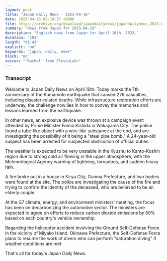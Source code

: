 ```yaml
---
layout: post
title: "Japan Daily News - 2023-04-16"
date: 2023-04-16 08:18:37 +0900
file: https://archive.org/download/japandailynews/japandailynews_2023-04-16.mp3
summary: "News from Japan for 2023-04-16"
description: "English news from Japan for April 16th, 2023."
duration: "103"
length: "01:43"
explicit: "no"
keywords: "japan, daily, news"
block: "no"
voices: "'Rachel' from ElevenLabs"
---
```


### Transcript

Welcome to Japan Daily News on April 16th. Today marks the 7th anniversary of the Kumamoto earthquake that caused 276 casualties, including disaster-related deaths. While infrastructure restoration efforts are underway, the challenge now lies in how to convey the memories and lessons learned from the earthquake.

In other news, an explosive device was thrown at a campaign event attended by Prime Minister Fumio Kishida in Wakayama City. The police found a tube-like object with a wire-like substance at the end, and are investigating the possibility of it being a "steel pipe bomb." A 24-year-old suspect has been arrested for suspected obstruction of official duties.

The weather is expected to be very unstable in the Kyushu to Kanto-Koshin region due to strong cold air flowing in the upper atmosphere, with the Meteorological Agency warning of lightning, tornadoes, and sudden heavy rain.

A fire broke out in a house in Kiryu City, Gunma Prefecture, and two bodies were found at the site. The police are investigating the cause of the fire and trying to confirm the identity of the deceased, who are believed to be an elderly couple.

At the G7 climate, energy, and environment ministers' meeting, the focus has been on decarbonizing the automotive sector. The ministers are expected to agree on efforts to reduce carbon dioxide emissions by 50% based on each country's vehicle ownership.

Regarding the helicopter accident involving the Ground Self-Defense Force in the vicinity of Miyako Island, Okinawa Prefecture, the Self-Defense Force plans to resume the work of divers who can perform "saturation diving" if weather conditions are met.

That's all for today's Japan Daily News.
